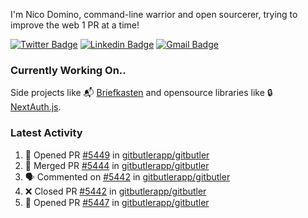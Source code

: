 
I'm Nico Domino, command-line warrior and open sourcerer, trying to improve the web 1 PR at a time!

[![Twitter Badge](https://img.shields.io/badge/-@ndom91-1ca0f1?style=flat-square&labelColor=1ca0f1&logo=twitter&logoColor=white&link=https://twitter.com/ndom91)](https://twitter.com/ndom91) [![Linkedin Badge](https://img.shields.io/badge/-ndom91-blue?style=flat-square&logo=Linkedin&logoColor=white&link=https://www.linkedin.com/in/ndom91/)](https://www.linkedin.com/in/ndom91/) [![Gmail Badge](https://img.shields.io/badge/-yo@ndo.dev-c14438?style=flat-square&logo=mail.ru&logoColor=white&link=mailto:yo@ndo.dev)](mailto:yo@ndo.dev)

### Currently Working On..

Side projects like 📬 [Briefkasten](https://briefkastenhq.com) and opensource libraries like 🔒 [NextAuth.js](https://github.com/nextauthjs/next-auth).

<!--START_SECTION_PROFILE_VIEWS:readme-info-->
<!--END_SECTION_PROFILE_VIEWS:readme-info-->

<!--START_SECTION_DAILY_COMMIT:readme-info-->
<!--END_SECTION_DAILY_COMMIT:readme-info-->

<!--START_SECTION_WEEKLY_COMMIT:readme-info-->
<!--END_SECTION_WEEKLY_COMMIT:readme-info-->

### Latest Activity

<!--START_SECTION:activity-->
1. 💪 Opened PR [#5449](https://github.com/gitbutlerapp/gitbutler/pull/5449) in [gitbutlerapp/gitbutler](https://github.com/gitbutlerapp/gitbutler)
2. 🎉 Merged PR [#5444](https://github.com/gitbutlerapp/gitbutler/pull/5444) in [gitbutlerapp/gitbutler](https://github.com/gitbutlerapp/gitbutler)
3. 🗣 Commented on [#5442](https://github.com/gitbutlerapp/gitbutler/pull/5442#issuecomment-2457602102) in [gitbutlerapp/gitbutler](https://github.com/gitbutlerapp/gitbutler)
4. ❌ Closed PR [#5442](https://github.com/gitbutlerapp/gitbutler/pull/5442) in [gitbutlerapp/gitbutler](https://github.com/gitbutlerapp/gitbutler)
5. 💪 Opened PR [#5447](https://github.com/gitbutlerapp/gitbutler/pull/5447) in [gitbutlerapp/gitbutler](https://github.com/gitbutlerapp/gitbutler)
<!--END_SECTION:activity-->
